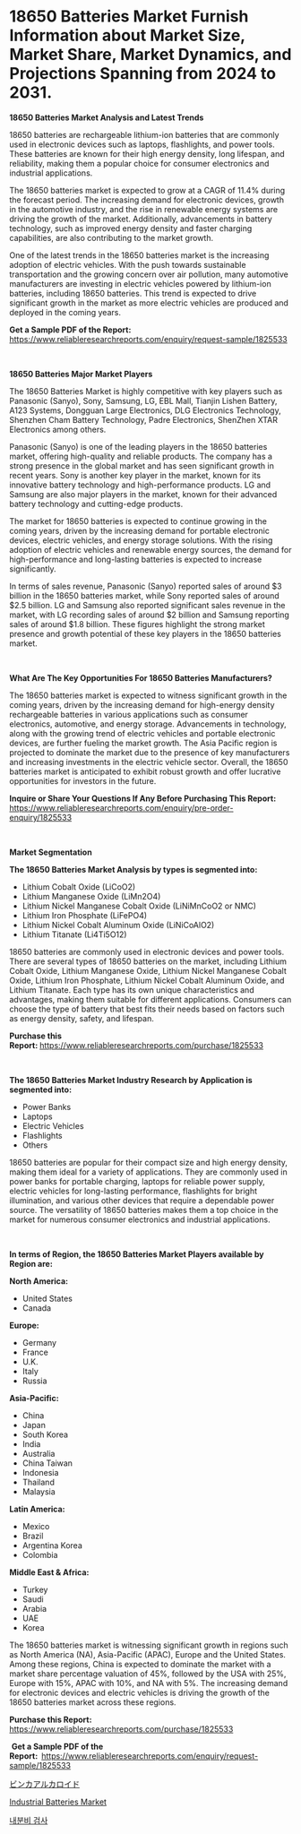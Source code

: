 <p><h1>18650 Batteries Market Furnish Information about Market Size, Market Share, Market Dynamics, and Projections Spanning from 2024 to 2031.</h1></p><p><strong>18650 Batteries Market Analysis and Latest Trends</strong></p>
<p><p>18650 batteries are rechargeable lithium-ion batteries that are commonly used in electronic devices such as laptops, flashlights, and power tools. These batteries are known for their high energy density, long lifespan, and reliability, making them a popular choice for consumer electronics and industrial applications.</p><p>The 18650 batteries market is expected to grow at a CAGR of 11.4% during the forecast period. The increasing demand for electronic devices, growth in the automotive industry, and the rise in renewable energy systems are driving the growth of the market. Additionally, advancements in battery technology, such as improved energy density and faster charging capabilities, are also contributing to the market growth.</p><p>One of the latest trends in the 18650 batteries market is the increasing adoption of electric vehicles. With the push towards sustainable transportation and the growing concern over air pollution, many automotive manufacturers are investing in electric vehicles powered by lithium-ion batteries, including 18650 batteries. This trend is expected to drive significant growth in the market as more electric vehicles are produced and deployed in the coming years.</p></p>
<p><strong>Get a Sample PDF of the Report:&nbsp;</strong> <a href="https://www.reliableresearchreports.com/enquiry/request-sample/1825533">https://www.reliableresearchreports.com/enquiry/request-sample/1825533</a></p>
<p>&nbsp;</p>
<p><strong>18650 Batteries Major Market Players</strong></p>
<p><p>The 18650 Batteries Market is highly competitive with key players such as Panasonic (Sanyo), Sony, Samsung, LG, EBL Mall, Tianjin Lishen Battery, A123 Systems, Dongguan Large Electronics, DLG Electronics Technology, Shenzhen Cham Battery Technology, Padre Electronics, ShenZhen XTAR Electronics among others.</p><p>Panasonic (Sanyo) is one of the leading players in the 18650 batteries market, offering high-quality and reliable products. The company has a strong presence in the global market and has seen significant growth in recent years. Sony is another key player in the market, known for its innovative battery technology and high-performance products. LG and Samsung are also major players in the market, known for their advanced battery technology and cutting-edge products.</p><p>The market for 18650 batteries is expected to continue growing in the coming years, driven by the increasing demand for portable electronic devices, electric vehicles, and energy storage solutions. With the rising adoption of electric vehicles and renewable energy sources, the demand for high-performance and long-lasting batteries is expected to increase significantly.</p><p>In terms of sales revenue, Panasonic (Sanyo) reported sales of around $3 billion in the 18650 batteries market, while Sony reported sales of around $2.5 billion. LG and Samsung also reported significant sales revenue in the market, with LG recording sales of around $2 billion and Samsung reporting sales of around $1.8 billion. These figures highlight the strong market presence and growth potential of these key players in the 18650 batteries market.</p></p>
<p>&nbsp;</p>
<p><strong>What Are The Key Opportunities For 18650 Batteries Manufacturers?</strong></p>
<p><p>The 18650 batteries market is expected to witness significant growth in the coming years, driven by the increasing demand for high-energy density rechargeable batteries in various applications such as consumer electronics, automotive, and energy storage. Advancements in technology, along with the growing trend of electric vehicles and portable electronic devices, are further fueling the market growth. The Asia Pacific region is projected to dominate the market due to the presence of key manufacturers and increasing investments in the electric vehicle sector. Overall, the 18650 batteries market is anticipated to exhibit robust growth and offer lucrative opportunities for investors in the future.</p></p>
<p><strong>Inquire or Share Your Questions If Any Before Purchasing This Report:</strong> <a href="https://www.reliableresearchreports.com/enquiry/pre-order-enquiry/1825533">https://www.reliableresearchreports.com/enquiry/pre-order-enquiry/1825533</a></p>
<p>&nbsp;</p>
<p><strong>Market Segmentation</strong></p>
<p><strong>The 18650 Batteries Market Analysis by types is segmented into:</strong></p>
<p><ul><li>Lithium Cobalt Oxide (LiCoO2)</li><li>Lithium Manganese Oxide (LiMn2O4)</li><li>Lithium Nickel Manganese Cobalt Oxide (LiNiMnCoO2 or NMC)</li><li>Lithium Iron Phosphate (LiFePO4)</li><li>Lithium Nickel Cobalt Aluminum Oxide (LiNiCoAlO2)</li><li>Lithium Titanate (Li4Ti5O12)</li></ul></p>
<p><p>18650 batteries are commonly used in electronic devices and power tools. There are several types of 18650 batteries on the market, including Lithium Cobalt Oxide, Lithium Manganese Oxide, Lithium Nickel Manganese Cobalt Oxide, Lithium Iron Phosphate, Lithium Nickel Cobalt Aluminum Oxide, and Lithium Titanate. Each type has its own unique characteristics and advantages, making them suitable for different applications. Consumers can choose the type of battery that best fits their needs based on factors such as energy density, safety, and lifespan.</p></p>
<p><strong>Purchase this Report:&nbsp;</strong><a href="https://www.reliableresearchreports.com/purchase/1825533">https://www.reliableresearchreports.com/purchase/1825533</a></p>
<p>&nbsp;</p>
<p><strong>The 18650 Batteries Market Industry Research by Application is segmented into:</strong></p>
<p><ul><li>Power Banks</li><li>Laptops</li><li>Electric Vehicles</li><li>Flashlights</li><li>Others</li></ul></p>
<p><p>18650 batteries are popular for their compact size and high energy density, making them ideal for a variety of applications. They are commonly used in power banks for portable charging, laptops for reliable power supply, electric vehicles for long-lasting performance, flashlights for bright illumination, and various other devices that require a dependable power source. The versatility of 18650 batteries makes them a top choice in the market for numerous consumer electronics and industrial applications.</p></p>
<p>&nbsp;</p>
<p><strong>In terms of Region, the 18650 Batteries Market Players available by Region are:</strong></p>
<p>
    <p> <strong> North America: </strong>
        <ul>
            <li>United States</li>
            <li>Canada</li>
        </ul>
        </p> 
    <p> <strong> Europe: </strong>
        <ul>
            <li>Germany</li>
            <li>France</li>
            <li>U.K.</li>
            <li>Italy</li>
            <li>Russia</li>
        </ul>
        </p> 
    <p> <strong> Asia-Pacific: </strong>
        <ul>
            <li>China</li>
            <li>Japan</li>
            <li>South Korea</li>
            <li>India</li>
            <li>Australia</li>
            <li>China Taiwan</li>
            <li>Indonesia</li>
            <li>Thailand</li>
            <li>Malaysia</li>
        </ul>
        </p> 
    <p> <strong> Latin America: </strong>
        <ul>
            <li>Mexico</li>
            <li>Brazil</li>
            <li>Argentina Korea</li>
            <li>Colombia</li>
        </ul>
        </p> 
    <p> <strong> Middle East & Africa: </strong>
        <ul>
            <li>Turkey</li>
            <li>Saudi</li>
            <li>Arabia</li>
            <li>UAE</li>
            <li>Korea</li>
        </ul>
    </p>
    </p>
<p><p>The 18650 batteries market is witnessing significant growth in regions such as North America (NA), Asia-Pacific (APAC), Europe and the United States. Among these regions, China is expected to dominate the market with a market share percentage valuation of 45%, followed by the USA with 25%, Europe with 15%, APAC with 10%, and NA with 5%. The increasing demand for electronic devices and electric vehicles is driving the growth of the 18650 batteries market across these regions.</p></p>
<p><strong>Purchase this Report: </strong><a href="https://www.reliableresearchreports.com/purchase/1825533">https://www.reliableresearchreports.com/purchase/1825533</a></p>
<p>&nbsp;<strong>Get a Sample PDF of the Report:&nbsp;&nbsp;</strong><a href="https://www.reliableresearchreports.com/enquiry/request-sample/1825533">https://www.reliableresearchreports.com/enquiry/request-sample/1825533</a></p>
<p><strong></strong></p>
<p><p><a href="https://github.com/mreklxf44233/Market-Research-Report-List-1/blob/main/879018816169.md">ビンカアルカロイド</a></p><p><a href="https://github.com/CliffMedina6/Market-Research-Report-List-4/blob/main/industrial-batteries-market.md">Industrial Batteries Market</a></p><p><a href="https://github.com/oajzkywllm460/Market-Research-Report-List-1/blob/main/436026914997.md">내분비 검사</a></p></p>